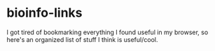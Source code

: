 # bioinfo-links
I got tired of bookmarking everything I found useful in my browser, so here's an organized list of stuff I think is useful/cool.
